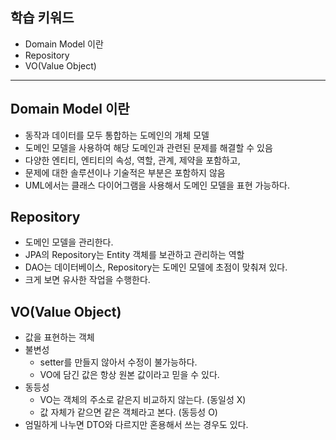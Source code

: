 ## 학습 키워드

- Domain Model 이란
- Repository
- VO(Value Object)

<hr>

## Domain Model 이란
- 동작과 데이터를 모두 통합하는 도메인의 개체 모델
- 도메인 모델을 사용하여 해당 도메인과 관련된 문제를 해결할 수 있음
- 다양한 엔티티, 엔티티의 속성, 역할, 관계, 제약을 포함하고, 
- 문제에 대한 솔루션이나 기술적은 부분은 포함하지 않음
- UML에서는 클래스 다이어그램을 사용해서 도메인 모델을 표현 가능하다.
## Repository
- 도메인 모델을 관리한다.
- JPA의 Repository는 Entity 객체를 보관하고 관리하는 역할
- DAO는 데이터베이스, Repository는 도메인 모델에 초점이 맞춰져 있다.
- 크게 보면 유사한 작업을 수행한다.
## VO(Value Object)
- 값을 표현하는 객체
- 불변성
  - setter를 만들지 않아서 수정이 불가능하다.
  - VO에 담긴 값은 항상 원본 값이라고 믿을 수 있다.
- 동등성
  - VO는 객체의 주소로 같은지 비교하지 않는다. (동일성 X)
  - 값 자체가 같으면 같은 객체라고 본다. (동등성 O)
- 엄밀하게 나누면 DTO와 다르지만 혼용해서 쓰는 경우도 있다.